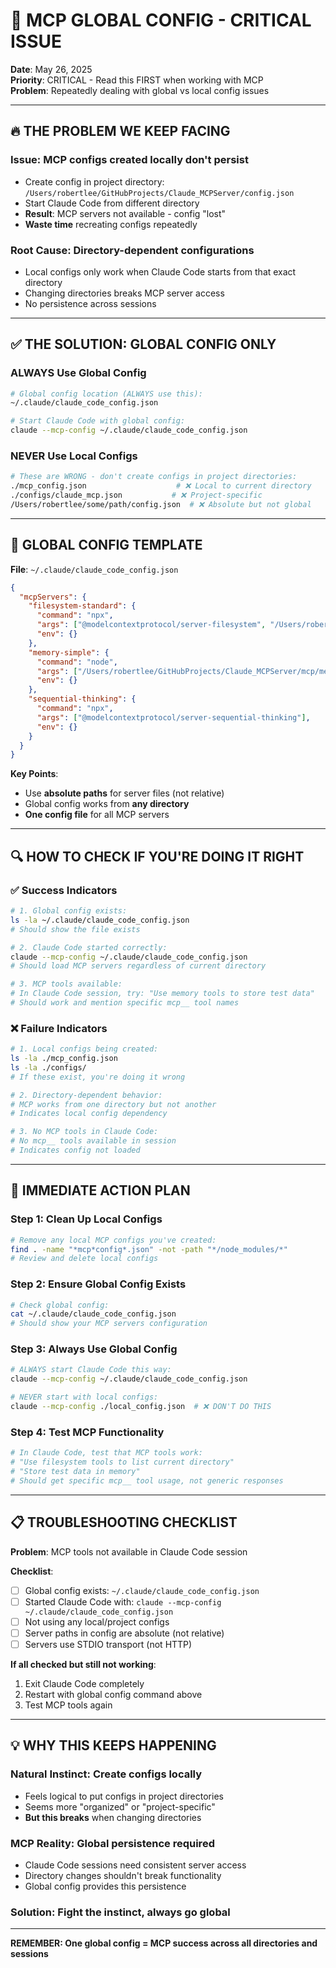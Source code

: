 # 🚨 MCP GLOBAL CONFIG - CRITICAL ISSUE

**Date**: May 26, 2025  
**Priority**: CRITICAL - Read this FIRST when working with MCP  
**Problem**: Repeatedly dealing with global vs local config issues

---

## 🔥 **THE PROBLEM WE KEEP FACING**

### **Issue**: MCP configs created locally don't persist
- Create config in project directory: `/Users/robertlee/GitHubProjects/Claude_MCPServer/config.json`
- Start Claude Code from different directory 
- **Result**: MCP servers not available - config "lost"
- **Waste time** recreating configs repeatedly

### **Root Cause**: Directory-dependent configurations
- Local configs only work when Claude Code starts from that exact directory
- Changing directories breaks MCP server access
- No persistence across sessions

---

## ✅ **THE SOLUTION: GLOBAL CONFIG ONLY**

### **ALWAYS Use Global Config**
```bash
# Global config location (ALWAYS use this):
~/.claude/claude_code_config.json

# Start Claude Code with global config:
claude --mcp-config ~/.claude/claude_code_config.json
```

### **NEVER Use Local Configs**
```bash
# These are WRONG - don't create configs in project directories:
./mcp_config.json                    # ❌ Local to current directory
./configs/claude_mcp.json           # ❌ Project-specific  
/Users/robertlee/some/path/config.json  # ❌ Absolute but not global
```

---

## 🎯 **GLOBAL CONFIG TEMPLATE**

**File**: `~/.claude/claude_code_config.json`
```json
{
  "mcpServers": {
    "filesystem-standard": {
      "command": "npx",
      "args": ["@modelcontextprotocol/server-filesystem", "/Users/robertlee"],
      "env": {}
    },
    "memory-simple": {
      "command": "node", 
      "args": ["/Users/robertlee/GitHubProjects/Claude_MCPServer/mcp/memory/enhanced-server-stdio.js"],
      "env": {}
    },
    "sequential-thinking": {
      "command": "npx",
      "args": ["@modelcontextprotocol/server-sequential-thinking"], 
      "env": {}
    }
  }
}
```

**Key Points**:
- Use **absolute paths** for server files (not relative)
- Global config works from **any directory**
- **One config file** for all MCP servers

---

## 🔍 **HOW TO CHECK IF YOU'RE DOING IT RIGHT**

### **✅ Success Indicators**
```bash
# 1. Global config exists:
ls -la ~/.claude/claude_code_config.json
# Should show the file exists

# 2. Claude Code started correctly:
claude --mcp-config ~/.claude/claude_code_config.json
# Should load MCP servers regardless of current directory

# 3. MCP tools available:
# In Claude Code session, try: "Use memory tools to store test data"
# Should work and mention specific mcp__ tool names
```

### **❌ Failure Indicators**
```bash
# 1. Local configs being created:
ls -la ./mcp_config.json
ls -la ./configs/
# If these exist, you're doing it wrong

# 2. Directory-dependent behavior:
# MCP works from one directory but not another
# Indicates local config dependency

# 3. No MCP tools in Claude Code:
# No mcp__ tools available in session
# Indicates config not loaded
```

---

## 🚀 **IMMEDIATE ACTION PLAN**

### **Step 1: Clean Up Local Configs**
```bash
# Remove any local MCP configs you've created:
find . -name "*mcp*config*.json" -not -path "*/node_modules/*"
# Review and delete local configs
```

### **Step 2: Ensure Global Config Exists** 
```bash
# Check global config:
cat ~/.claude/claude_code_config.json
# Should show your MCP servers configuration
```

### **Step 3: Always Use Global Config**
```bash
# ALWAYS start Claude Code this way:
claude --mcp-config ~/.claude/claude_code_config.json

# NEVER start with local configs:
claude --mcp-config ./local_config.json  # ❌ DON'T DO THIS
```

### **Step 4: Test MCP Functionality**
```bash
# In Claude Code, test that MCP tools work:
# "Use filesystem tools to list current directory"
# "Store test data in memory"
# Should get specific mcp__ tool usage, not generic responses
```

---

## 📋 **TROUBLESHOOTING CHECKLIST**

**Problem**: MCP tools not available in Claude Code session

**Checklist**:
- [ ] Global config exists: `~/.claude/claude_code_config.json`
- [ ] Started Claude Code with: `claude --mcp-config ~/.claude/claude_code_config.json`
- [ ] Not using any local/project configs
- [ ] Server paths in config are absolute (not relative)
- [ ] Servers use STDIO transport (not HTTP)

**If all checked but still not working**:
1. Exit Claude Code completely
2. Restart with global config command above
3. Test MCP tools again

---

## 💡 **WHY THIS KEEPS HAPPENING**

### **Natural Instinct**: Create configs locally
- Feels logical to put configs in project directories
- Seems more "organized" or "project-specific"
- **But this breaks** when changing directories

### **MCP Reality**: Global persistence required
- Claude Code sessions need consistent server access
- Directory changes shouldn't break functionality  
- Global config provides this persistence

### **Solution**: Fight the instinct, always go global

---

**REMEMBER: One global config = MCP success across all directories and sessions**